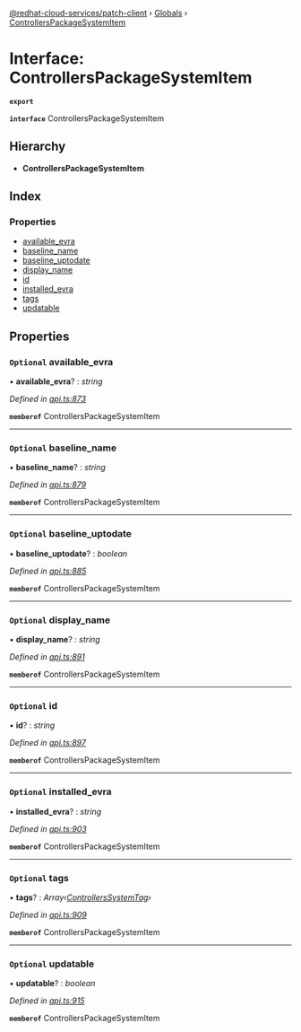 [@redhat-cloud-services/patch-client](../README.md) › [Globals](../globals.md) › [ControllersPackageSystemItem](controllerspackagesystemitem.md)

# Interface: ControllersPackageSystemItem

**`export`** 

**`interface`** ControllersPackageSystemItem

## Hierarchy

* **ControllersPackageSystemItem**

## Index

### Properties

* [available_evra](controllerspackagesystemitem.md#optional-available_evra)
* [baseline_name](controllerspackagesystemitem.md#optional-baseline_name)
* [baseline_uptodate](controllerspackagesystemitem.md#optional-baseline_uptodate)
* [display_name](controllerspackagesystemitem.md#optional-display_name)
* [id](controllerspackagesystemitem.md#optional-id)
* [installed_evra](controllerspackagesystemitem.md#optional-installed_evra)
* [tags](controllerspackagesystemitem.md#optional-tags)
* [updatable](controllerspackagesystemitem.md#optional-updatable)

## Properties

### `Optional` available_evra

• **available_evra**? : *string*

*Defined in [api.ts:873](https://github.com/RedHatInsights/javascript-clients/blob/daadefd7/packages/patch/api.ts#L873)*

**`memberof`** ControllersPackageSystemItem

___

### `Optional` baseline_name

• **baseline_name**? : *string*

*Defined in [api.ts:879](https://github.com/RedHatInsights/javascript-clients/blob/daadefd7/packages/patch/api.ts#L879)*

**`memberof`** ControllersPackageSystemItem

___

### `Optional` baseline_uptodate

• **baseline_uptodate**? : *boolean*

*Defined in [api.ts:885](https://github.com/RedHatInsights/javascript-clients/blob/daadefd7/packages/patch/api.ts#L885)*

**`memberof`** ControllersPackageSystemItem

___

### `Optional` display_name

• **display_name**? : *string*

*Defined in [api.ts:891](https://github.com/RedHatInsights/javascript-clients/blob/daadefd7/packages/patch/api.ts#L891)*

**`memberof`** ControllersPackageSystemItem

___

### `Optional` id

• **id**? : *string*

*Defined in [api.ts:897](https://github.com/RedHatInsights/javascript-clients/blob/daadefd7/packages/patch/api.ts#L897)*

**`memberof`** ControllersPackageSystemItem

___

### `Optional` installed_evra

• **installed_evra**? : *string*

*Defined in [api.ts:903](https://github.com/RedHatInsights/javascript-clients/blob/daadefd7/packages/patch/api.ts#L903)*

**`memberof`** ControllersPackageSystemItem

___

### `Optional` tags

• **tags**? : *Array‹[ControllersSystemTag](controllerssystemtag.md)›*

*Defined in [api.ts:909](https://github.com/RedHatInsights/javascript-clients/blob/daadefd7/packages/patch/api.ts#L909)*

**`memberof`** ControllersPackageSystemItem

___

### `Optional` updatable

• **updatable**? : *boolean*

*Defined in [api.ts:915](https://github.com/RedHatInsights/javascript-clients/blob/daadefd7/packages/patch/api.ts#L915)*

**`memberof`** ControllersPackageSystemItem
